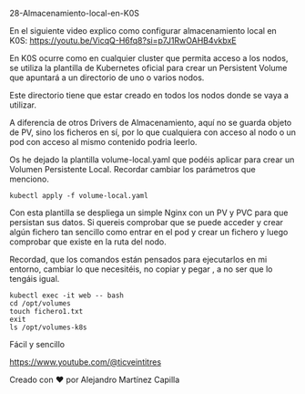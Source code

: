 28-Almacenamiento-local-en-K0S

En el siguiente video explico como configurar almacenamiento local en K0S: https://youtu.be/VicqQ-H6fq8?si=p7J1RwOAHB4vkbxE

En K0S ocurre como en cualquier cluster que permita acceso a los nodos, se utiliza la plantilla de Kubernetes oficial para crear un Persistent Volume que apuntará a un directorio de uno o varios nodos.

Este directorio tiene que estar creado en todos los nodos donde se vaya a utilizar.

A diferencia de otros Drivers de Almacenamiento, aquí no se guarda objeto de PV, sino los ficheros en sí, por lo que cualquiera con acceso al nodo  o un pod con acceso al mismo contenido podria leerlo.

Os he dejado la plantilla volume-local.yaml que podéis aplicar para crear un Volumen Persistente Local. Recordar cambiar los parámetros que menciono.

```
kubectl apply -f volume-local.yaml
```

Con esta plantilla se despliega un simple Nginx con un PV y PVC para que persistan sus datos.
Si quereis comprobar que se puede acceder y crear algún fichero tan sencillo como entrar en el pod y crear un fichero y luego comprobar que existe en la ruta del nodo.

Recordad, que los comandos están pensados para ejecutarlos en mi entorno, cambiar lo que necesitéis, no copiar y pegar , a no ser que lo tengáis igual.

```
kubectl exec -it web -- bash
cd /opt/volumes
touch fichero1.txt
exit
ls /opt/volumes-k8s
```

Fácil y sencillo

https://www.youtube.com/@ticveintitres

Creado con ❤️ por Alejandro Martínez Capilla
